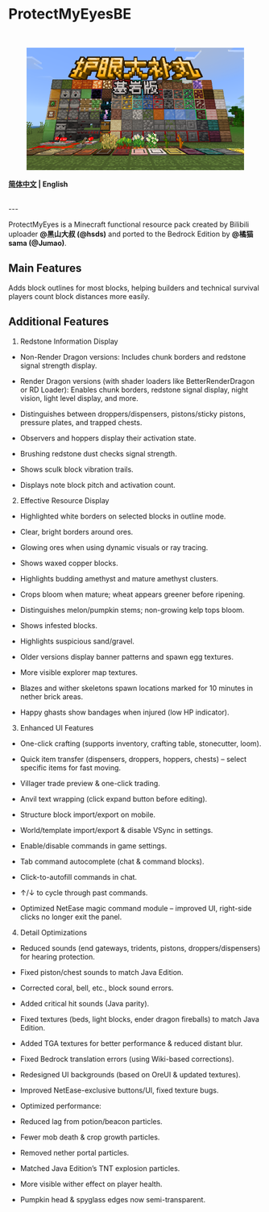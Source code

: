 # ProtectMyEyesBE

<br>
<p align="center">
<img src="./images/PME_logo.png" alt="drawing" style="width:432px;"/>
</p>

**[简体中文](./README_zh.md) | English**

<br>
---

ProtectMyEyes is a Minecraft functional resource pack created by Bilibili uploader **@黑山大叔 (@hsds)** and ported to the Bedrock Edition by **@橘猫sama (@Jumao)**.

## Main Features
Adds block outlines for most blocks, helping builders and technical survival players count block distances more easily.

## Additional Features
1. Redstone Information Display

- Non-Render Dragon versions: Includes chunk borders and redstone signal strength display.

- Render Dragon versions (with shader loaders like BetterRenderDragon or RD Loader): Enables chunk borders, redstone signal display, night vision, light level display, and more.

- Distinguishes between droppers/dispensers, pistons/sticky pistons, pressure plates, and trapped chests.

- Observers and hoppers display their activation state.

- Brushing redstone dust checks signal strength.

- Shows sculk block vibration trails.

- Displays note block pitch and activation count.

2. Effective Resource Display

- Highlighted white borders on selected blocks in outline mode.

- Clear, bright borders around ores.

- Glowing ores when using dynamic visuals or ray tracing.

- Shows waxed copper blocks.

- Highlights budding amethyst and mature amethyst clusters.

- Crops bloom when mature; wheat appears greener before ripening.

- Distinguishes melon/pumpkin stems; non-growing kelp tops bloom.

- Shows infested blocks.

- Highlights suspicious sand/gravel.

- Older versions display banner patterns and spawn egg textures.

- More visible explorer map textures.

- Blazes and wither skeletons spawn locations marked for 10 minutes in nether brick areas.

- Happy ghasts show bandages when injured (low HP indicator).

3. Enhanced UI Features

- One-click crafting (supports inventory, crafting table, stonecutter, loom).

- Quick item transfer (dispensers, droppers, hoppers, chests) – select specific items for fast moving.

- Villager trade preview & one-click trading.

- Anvil text wrapping (click expand button before editing).

- Structure block import/export on mobile.

- World/template import/export & disable VSync in settings.

- Enable/disable commands in game settings.

- Tab command autocomplete (chat & command blocks).

- Click-to-autofill commands in chat.

- ↑/↓ to cycle through past commands.

- Optimized NetEase magic command module – improved UI, right-side clicks no longer exit the panel.

4. Detail Optimizations

- Reduced sounds (end gateways, tridents, pistons, droppers/dispensers) for hearing protection.

- Fixed piston/chest sounds to match Java Edition.

- Corrected coral, bell, etc., block sound errors.

- Added critical hit sounds (Java parity).

- Fixed textures (beds, light blocks, ender dragon fireballs) to match Java Edition.

- Added TGA textures for better performance & reduced distant blur.

- Fixed Bedrock translation errors (using Wiki-based corrections).

- Redesigned UI backgrounds (based on OreUI & updated textures).

- Improved NetEase-exclusive buttons/UI, fixed texture bugs.

- Optimized performance:

- Reduced lag from potion/beacon particles.

- Fewer mob death & crop growth particles.

- Removed nether portal particles.

- Matched Java Edition’s TNT explosion particles.

- More visible wither effect on player health.

- Pumpkin head & spyglass edges now semi-transparent.
